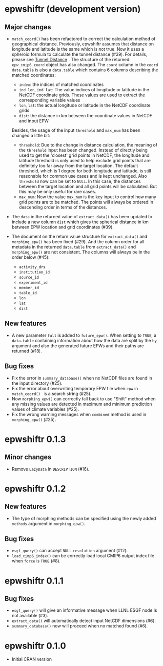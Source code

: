 # epwshiftr (development version)

## Major changes

* `match_coord()` has been refactored to correct the calculation method of
  geographical distance. Previously, epwshiftr assumes that distance on
  longitude and latitude is the same which is not true. Now it uses a spheroid
  formula to calculate the tunnel distance (#39). For details, please see [Tunnel
  Distance](https://en.wikipedia.org/wiki/Geographical_distance#Tunnel_distance)
  . The structure of the returned `epw_cmip6_coord` object has also changed.
  The `coord` column in the `coord` `data.table` is also a `data.table` which
  contains 6 columns describing the matched coordinates:
  * `index`: the indices of matched coordinates
  * `ind_lon`, `ind_lat`: The value indices of longitude or latitude in the
    NetCDF coordinate grids. These values are used to extract the corresponding
    variable values
  * `lon`, `lat`: the actual longitude or latitude in the NetCDF coordinate
    grids
  * `dist`: the distance in km between the coordinate values in NetCDF and input
    EPW

  Besides, the usage of the input `threshold` and `max_num` has been changed a
  little bit:

  - `threshold`: Due to the change in distance calculation, the meaning of the
    `threshold` input has been changed.  Instead of directly being used to get
    the 'closest' grid points in NetCDF, the longitude and latitude threshold
    is only used to help exclude grid points that are definitely too far away
    from the target location. The default threshold, which is 1 degree for both
    longitude and latitude, is still reasonable for common use cases and is kept
    unchanged.  Also `threshold` now can be set to `NULL`. In this case, the
    distances between the target location and all grid points will be
    calculated. But this may be only useful for rare cases.
  - `max_num`: Now the value `max_num` is the key input to control how many grid
    points are to be matched. The points will always be ordered in descending
    order in terms of the distances.
* The `data` in the returned value of `extract_data()` has been updated to
  include a new column `dist` which gives the spherical distance in km between
  EPW location and grid coordinates (#39).
* The document on the return value structure for `extract_data()` and
  `morphing_epw()` has been fixed (#29). And the column order for all metadata
  in the returned `data.table` from `extract_data()` and `morphing_epw()` are
  not consistent. The columns will always be in the order below (#45):
  - `activity_drs`
  - `institution_id`
  - `source_id`
  - `experiment_id`
  - `member_id`
  - `table_id`
  - `lon`
  - `lat`
  - `dist`

## New features

* A new parameter `full` is added to `future_epw()`. When setting to `TRUE`, 
  a `data.table` containing information about how the
  data are split by the `by` argument and also the generated future EPWs and
  their paths are returned (#18).

## Bug fixes

* Fix the error in `summary_database()` when no NetCDF files are found in the
  input directory (#25).
* Fix the error about overwriting temporary EPW file when `epw` in `match_coord() `
  is a search string (#25).
* Now `morphing_epw()` can correctly fall back to use "Shift" method when any
  missing values are detected in maximum and minimum prediction values of
  climate variables (#25).
* Fix the wrong warning messages when `combined` method is used in
  `morphing_epw()` (#25).

# epwshiftr 0.1.3

## Minor changes

* Remove `LazyData` in `DESCRIPTION` (#16).

# epwshiftr 0.1.2

## New features

* The type of morphing methods can be specified using the newly added `methods`
  argument in `morphing_epw()`.

## Bug fixes

* `esgf_query()` can accept `NULL` `resolution` argument (#12).
* `load_cimp6_index()` can be correctly load local CMIP6 output index file when
  `force` is `TRUE` (#8).

# epwshiftr 0.1.1

## Bug fixes

* `esgf_query()` will give an informative message when LLNL ESGF node is not
  available (#3).
* `extract_data()` will automatically detect input NetCDF dimensions (#6).
* `summary_database()` now will proceed when no matched found (#6).

# epwshiftr 0.1.0

* Initial CRAN version
